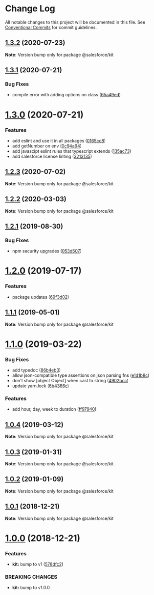 # Change Log

All notable changes to this project will be documented in this file.
See [Conventional Commits](https://conventionalcommits.org) for commit guidelines.

## [1.3.2](https://github.com/forcedotcom/sfdx-dev-packages/compare/@salesforce/kit@1.3.1...@salesforce/kit@1.3.2) (2020-07-23)

**Note:** Version bump only for package @salesforce/kit





## [1.3.1](https://github.com/forcedotcom/sfdx-dev-packages/compare/@salesforce/kit@1.3.0...@salesforce/kit@1.3.1) (2020-07-21)


### Bug Fixes

* compile error with adding options on class ([65a49ed](https://github.com/forcedotcom/sfdx-dev-packages/commit/65a49ed66126bb7f36cf04d2db22da6668e7bc7d))





# [1.3.0](https://github.com/forcedotcom/sfdx-dev-packages/compare/@salesforce/kit@1.2.3...@salesforce/kit@1.3.0) (2020-07-21)


### Features

* add eslint and use it in all packages ([0165cc8](https://github.com/forcedotcom/sfdx-dev-packages/commit/0165cc8853079c7f987dddfb60ced3efb00deea0))
* add getNumber on env ([0c94a64](https://github.com/forcedotcom/sfdx-dev-packages/commit/0c94a64f7ac9af40198918cceda6e96facbc77ca))
* add javascipt eslint rules that typescript extends ([135ac73](https://github.com/forcedotcom/sfdx-dev-packages/commit/135ac73b8c513d8950ac69373349361d9f600a8c))
* add salesforce license linting ([3213135](https://github.com/forcedotcom/sfdx-dev-packages/commit/3213135f34956335ef2c123ec680c2de2bc7f10f))





## [1.2.3](https://github.com/forcedotcom/sfdx-dev-packages/compare/@salesforce/kit@1.2.2...@salesforce/kit@1.2.3) (2020-07-02)

**Note:** Version bump only for package @salesforce/kit





## [1.2.2](https://github.com/forcedotcom/sfdx-dev-packages/compare/@salesforce/kit@1.2.1...@salesforce/kit@1.2.2) (2020-03-03)

**Note:** Version bump only for package @salesforce/kit





## [1.2.1](https://github.com/forcedotcom/sfdx-dev-packages/compare/@salesforce/kit@1.2.0...@salesforce/kit@1.2.1) (2019-08-30)


### Bug Fixes

* npm security upgrades ([053d507](https://github.com/forcedotcom/sfdx-dev-packages/commit/053d507))





# [1.2.0](https://github.com/forcedotcom/sfdx-dev-packages/compare/@salesforce/kit@1.1.1...@salesforce/kit@1.2.0) (2019-07-17)


### Features

* package updates ([69f3d02](https://github.com/forcedotcom/sfdx-dev-packages/commit/69f3d02))





## [1.1.1](https://github.com/forcedotcom/sfdx-dev-packages/compare/@salesforce/kit@1.1.0...@salesforce/kit@1.1.1) (2019-05-01)

**Note:** Version bump only for package @salesforce/kit





# [1.1.0](https://github.com/forcedotcom/sfdx-dev-packages/compare/@salesforce/kit@1.0.4...@salesforce/kit@1.1.0) (2019-03-22)


### Bug Fixes

* add typedoc ([86b4eb3](https://github.com/forcedotcom/sfdx-dev-packages/commit/86b4eb3))
* allow json-compatible type assertions on json parsing fns ([e1d1b8c](https://github.com/forcedotcom/sfdx-dev-packages/commit/e1d1b8c))
* don't show [object Object] when cast to string ([4902bcc](https://github.com/forcedotcom/sfdx-dev-packages/commit/4902bcc))
* update yarn.lock ([6b4366c](https://github.com/forcedotcom/sfdx-dev-packages/commit/6b4366c))


### Features

* add hour, day, week to duration ([ff97940](https://github.com/forcedotcom/sfdx-dev-packages/commit/ff97940))





## [1.0.4](https://github.com/forcedotcom/sfdx-dev-packages/compare/@salesforce/kit@1.0.3...@salesforce/kit@1.0.4) (2019-03-12)

**Note:** Version bump only for package @salesforce/kit





## [1.0.3](https://github.com/forcedotcom/sfdx-dev-packages/compare/@salesforce/kit@1.0.2...@salesforce/kit@1.0.3) (2019-01-31)

**Note:** Version bump only for package @salesforce/kit

## [1.0.2](https://github.com/forcedotcom/sfdx-dev-packages/compare/@salesforce/kit@1.0.1...@salesforce/kit@1.0.2) (2019-01-09)

**Note:** Version bump only for package @salesforce/kit

## [1.0.1](https://github.com/forcedotcom/sfdx-dev-packages/compare/@salesforce/kit@1.0.0...@salesforce/kit@1.0.1) (2018-12-21)

**Note:** Version bump only for package @salesforce/kit

# [1.0.0](https://github.com/forcedotcom/sfdx-dev-packages/compare/@salesforce/kit@0.13.7...@salesforce/kit@1.0.0) (2018-12-21)

### Features

- **kit:** bump to v1 ([578dfc2](https://github.com/forcedotcom/sfdx-dev-packages/commit/578dfc2))

### BREAKING CHANGES

- **kit:** bump to v1.0.0
